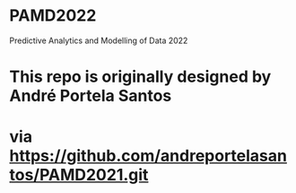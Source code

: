 # PAMD2022
Predictive Analytics and Modelling of Data 2022

# This repo is originally designed by André Portela Santos 
# via https://github.com/andreportelasantos/PAMD2021.git
